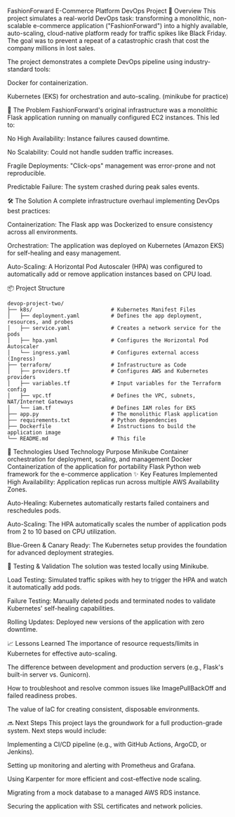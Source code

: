 FashionForward E-Commerce Platform DevOps Project
📖 Overview
This project simulates a real-world DevOps task: transforming a monolithic, non-scalable e-commerce application ("FashionForward") into a highly available, auto-scaling, cloud-native platform ready for traffic spikes like Black Friday. The goal was to prevent a repeat of a catastrophic crash that cost the company millions in lost sales.

The project demonstrates a complete DevOps pipeline using industry-standard tools:


Docker for containerization.

Kubernetes (EKS) for orchestration and auto-scaling. (minikube for practice)

🎯 The Problem
FashionForward's original infrastructure was a monolithic Flask application running on manually configured EC2 instances. This led to:

No High Availability: Instance failures caused downtime.

No Scalability: Could not handle sudden traffic increases.

Fragile Deployments: "Click-ops" management was error-prone and not reproducible.

Predictable Failure: The system crashed during peak sales events.

🛠️ The Solution
A complete infrastructure overhaul implementing DevOps best practices:

Containerization: The Flask app was Dockerized to ensure consistency across all environments.

Orchestration: The application was deployed on Kubernetes (Amazon EKS) for self-healing and easy management.

Auto-Scaling: A Horizontal Pod Autoscaler (HPA) was configured to automatically add or remove application instances based on CPU load.


📦 Project Structure

```
devop-project-two/
├── k8s/                         # Kubernetes Manifest Files
│   ├── deployment.yaml          # Defines the app deployment, resources, and probes
│   ├── service.yaml             # Creates a network service for the pods
│   ├── hpa.yaml                 # Configures the Horizontal Pod Autoscaler
│   └── ingress.yaml             # Configures external access (Ingress)
├── terraform/                   # Infrastructure as Code
│   ├── providers.tf             # Configures AWS and Kubernetes providers
│   ├── variables.tf             # Input variables for the Terraform config
│   ├── vpc.tf                   # Defines the VPC, subnets, NAT/Internet Gateways
│   └── iam.tf                   # Defines IAM roles for EKS
├── app.py                       # The monolithic Flask application
├── requirements.txt             # Python dependencies
├── Dockerfile                   # Instructions to build the application image
└── README.md                    # This file
```

🚀 Technologies Used
Technology	Purpose
Minikube	Container orchestration for deployment, scaling, and management
Docker	Containerization of the application for portability
Flask	Python web framework for the e-commerce application
✨ Key Features Implemented
High Availability: Application replicas run across multiple AWS Availability Zones.

Auto-Healing: Kubernetes automatically restarts failed containers and reschedules pods.

Auto-Scaling: The HPA automatically scales the number of application pods from 2 to 10 based on CPU utilization.


Blue-Green & Canary Ready: The Kubernetes setup provides the foundation for advanced deployment strategies.

🧪 Testing & Validation
The solution was tested locally using Minikube.

Load Testing: Simulated traffic spikes with hey to trigger the HPA and watch it automatically add pods.

Failure Testing: Manually deleted pods and terminated nodes to validate Kubernetes' self-healing capabilities.

Rolling Updates: Deployed new versions of the application with zero downtime.

📈 Lessons Learned
The importance of resource requests/limits in Kubernetes for effective auto-scaling.

The difference between development and production servers (e.g., Flask's built-in server vs. Gunicorn).

How to troubleshoot and resolve common issues like ImagePullBackOff and failed readiness probes.

The value of IaC for creating consistent, disposable environments.

🔜 Next Steps
This project lays the groundwork for a full production-grade system. Next steps would include:

Implementing a CI/CD pipeline (e.g., with GitHub Actions, ArgoCD, or Jenkins).

Setting up monitoring and alerting with Prometheus and Grafana.

Using Karpenter for more efficient and cost-effective node scaling.

Migrating from a mock database to a managed AWS RDS instance.

Securing the application with SSL certificates and network policies.